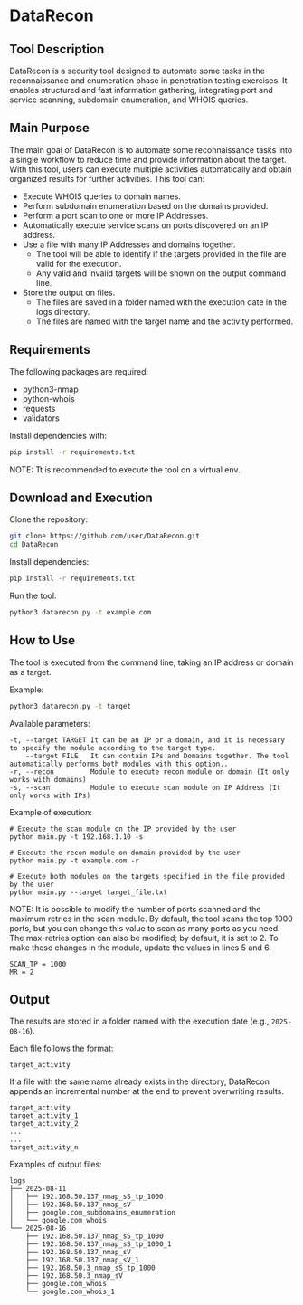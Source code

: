 # DataRecon  

## Tool Description  
DataRecon is a security tool designed to automate some tasks in the reconnaissance and enumeration phase in penetration testing exercises. It enables structured and fast information gathering, integrating port and service scanning, subdomain enumeration, and WHOIS queries.  

## Main Purpose  
The main goal of DataRecon is to automate some reconnaissance tasks into a single workflow to reduce time and provide information about the target. With this tool, users can execute multiple activities automatically and obtain organized results for further activities. This tool can:
- Execute WHOIS queries to domain names.
- Perform subdomain enumeration based on the domains provided.
- Perform a port scan to one or more IP Addresses.
- Automatically execute service scans on ports discovered on an IP address.
- Use a file with many IP Addresses and domains together.
    - The tool will be able to identify if the targets provided in the file are valid for the execution.
    - Any valid and invalid targets will be shown on the output command line.
- Store the output on files.
    - The files are saved in a folder named with the execution date in the logs directory.
    - The files are named with the target name and the activity performed.

## Requirements  
The following packages are required:  
- python3-nmap  
- python-whois  
- requests  
- validators  

Install dependencies with:  
```bash
pip install -r requirements.txt
```

NOTE: Tt is recommended to execute the tool on a virtual env.

## Download and Execution  
Clone the repository:  
```bash
git clone https://github.com/user/DataRecon.git
cd DataRecon
```

Install dependencies:  
```bash
pip install -r requirements.txt
```

Run the tool:  
```bash
python3 datarecon.py -t example.com
```  

## How to Use  
The tool is executed from the command line, taking an IP address or domain as a target.  

Example:  
```bash
python3 datarecon.py -t target 
```

Available parameters: 
```
-t, --target TARGET It can be an IP or a domain, and it is necessary to specify the module according to the target type.
    --target FILE   It can contain IPs and Domains together. The tool automatically performs both modules with this option.. 
-r, --recon         Module to execute recon module on domain (It only works with domains)
-s, --scan          Module to execute scan module on IP Address (It only works with IPs)
```
Example of execution:
```
# Execute the scan module on the IP provided by the user
python main.py -t 192.168.1.10 -s

# Execute the recon module on domain provided by the user
python main.py -t example.com -r

# Execute both modules on the targets specified in the file provided by the user
python main.py --target target_file.txt
```

NOTE: It is possible to modify the number of ports scanned and the maximum retries in the scan module. By default, the tool scans the top 1000 ports, but you can change this value to scan as many ports as you need. The max-retries option can also be modified; by default, it is set to 2. To make these changes in the module, update the values in lines 5 and 6.
```
SCAN_TP = 1000
MR = 2
```

## Output  
The results are stored in a folder named with the execution date (e.g., `2025-08-16`).  

Each file follows the format:  
```
target_activity
```

If a file with the same name already exists in the directory, DataRecon appends an incremental number at the end to prevent overwriting results.
```
target_activity
target_activity_1
target_activity_2
...
...
target_activity_n
```

Examples of output files:
```
logs
├── 2025-08-11
│   ├── 192.168.50.137_nmap_sS_tp_1000
│   ├── 192.168.50.137_nmap_sV
│   ├── google.com_subdomains_enumeration
│   └── google.com_whois
└── 2025-08-16
    ├── 192.168.50.137_nmap_sS_tp_1000
    ├── 192.168.50.137_nmap_sS_tp_1000_1
    ├── 192.168.50.137_nmap_sV
    ├── 192.168.50.137_nmap_sV_1
    ├── 192.168.50.3_nmap_sS_tp_1000
    ├── 192.168.50.3_nmap_sV
    ├── google.com_whois
    └── google.com_whois_1
```